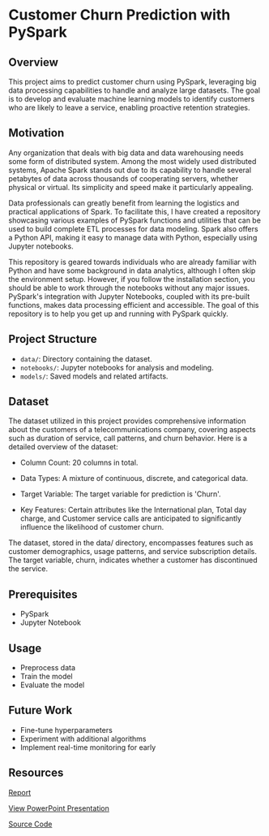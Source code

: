 # Customer Churn Prediction with PySpark

## Overview
This project aims to predict customer churn using PySpark, leveraging big data processing capabilities to handle and analyze large datasets. The goal is to develop and evaluate machine learning models to identify customers who are likely to leave a service, enabling proactive retention strategies.

## Motivation
Any organization that deals with big data and data warehousing needs some form of distributed system. Among the most widely used distributed systems, Apache Spark stands out due to its capability to handle several petabytes of data across thousands of cooperating servers, whether physical or virtual. Its simplicity and speed make it particularly appealing.

Data professionals can greatly benefit from learning the logistics and practical applications of Spark. To facilitate this, I have created a repository showcasing various examples of PySpark functions and utilities that can be used to build complete ETL processes for data modeling. Spark also offers a Python API, making it easy to manage data with Python, especially using Jupyter notebooks.

This repository is geared towards individuals who are already familiar with Python and have some background in data analytics, although I often skip the environment setup. However, if you follow the installation section, you should be able to work through the notebooks without any major issues. PySpark's integration with Jupyter Notebooks, coupled with its pre-built functions, makes data processing efficient and accessible. The goal of this repository is to help you get up and running with PySpark quickly.

## Project Structure
- `data/`: Directory containing the dataset.
- `notebooks/`: Jupyter notebooks for analysis and modeling.
- `models/`: Saved models and related artifacts.
  
## Dataset
The dataset utilized in this project provides comprehensive information about the customers of a telecommunications company, covering aspects such as duration of service, call patterns, and churn behavior. Here is a detailed overview of the dataset:

* Column Count: 20 columns in total.
 
* Data Types: A mixture of continuous, discrete, and categorical data.

* Target Variable: The target variable for prediction is 'Churn'.

* Key Features: Certain attributes like the International plan, Total day charge, and Customer service calls are anticipated to significantly influence the likelihood of customer churn.

The dataset, stored in the data/ directory, encompasses features such as customer demographics, usage patterns, and service subscription details. The target variable, churn, indicates whether a customer has discontinued the service.

## Prerequisites
* PySpark
* Jupyter Notebook

## Usage 
- Preprocess data
- Train the model
- Evaluate the model 
## Future Work
+ Fine-tune hyperparameters
+ Experiment with additional algorithms
+ Implement real-time monitoring for early

## Resources
[Report](report/report.pdf)

[View PowerPoint Presentation](https://www.canva.com/design/DAGYYjXLDq8/eWAaYeecaHkId6K_gUjoeQ/edit)

[Source Code](notebooks/ProjectBigData_CustomerChurnPrediction.ipynb)
